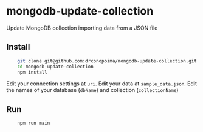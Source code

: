 # mongodb-update-collection
Update MongoDB collection importing data from a JSON file

## Install

```sh
    git clone git@github.com:drconopoima/mongodb-update-collection.git
    cd mongodb-update-collection
    npm install
```

Edit your connection settings at `uri`. Edit your data at `sample_data.json`. Edit the names of your database (`dbName`) and collection (`collectionName`)

## Run
```sh
    npm run main
```

